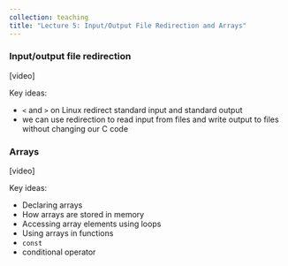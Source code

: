 ```yaml
---
collection: teaching
title: "Lecture 5: Input/Output File Redirection and Arrays"
---
```


### Input/output file redirection
[video]

Key ideas:
* `<` and `>` on Linux redirect standard input and standard output
* we can use redirection to read input from files and write output to files
	without changing our C code

### Arrays
[video]

Key ideas:
* Declaring arrays
* How arrays are stored in memory
* Accessing array elements using loops
* Using arrays in functions
* `const`
* conditional operator

